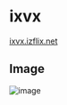 # ixvx
[ixvx.izflix.net](https://ixvx.izflix.net)  

## Image
![image](https://github.com/delta-kor/ixvx/assets/48397257/4772ccba-c137-4dac-a061-e7912d902a25)
